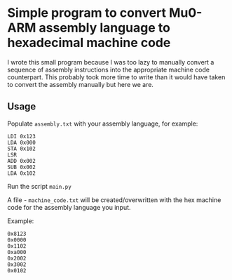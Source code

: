 # Simple program to convert Mu0-ARM assembly language to hexadecimal machine code

I wrote this small program because I was too lazy to manually convert a sequence of assembly instructions
into the appropriate machine code counterpart. This probably took more time to write than it would have
taken to convert the assembly manually but here we are.

## Usage

Populate `assembly.txt` with your assembly language, for example:

```
LDI 0x123
LDA 0x000
STA 0x102
LSR
ADD 0x002
SUB 0x002
LDA 0x102
```

Run the script `main.py`

A file - `machine_code.txt` will be created/overwritten with the hex machine code for the assembly language
you input.

Example:

```
0x8123
0x0000
0x1102
0xa000
0x2002
0x3002
0x0102
```
